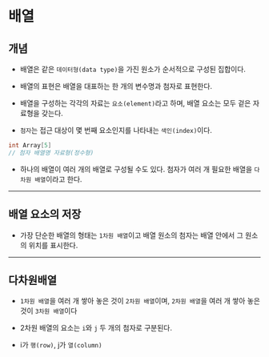 # 배열

## 개념
- 배열은 같은 `데이터형(data type)`을 가진 원소가 순서적으로 구성된 집합이다.

- 배열의 표현은 배열을 대표하는 한 개의 변수명과 첨자로 표현한다.

- 배열을 구성하는 각각의 자료는 `요소(element)`라고 하며, 배열 요소는 모두 겉은 자료형을 갖는다.

- `첨자`는 접근 대상이 몇 번째 요소인지를 나타내는 `색인(index)`이다.

```c
int Array[5]
// 첨자 배열명 자료형(정수형)
```

- 하나의 배열이 여러 개의 배열로 구성될 수도 있다. 첨자가 여러 개 필요한 배열을 `다차원 배열`이라고 한다.

***

## 배열 요소의 저장

- 가장 단순한 배열의 형태는 `1차원 배열`이고 배열 원소의 첨자는 배열 안에서 그 원소의 위치를 표시한다.

***

## 다차원배열

- `1차원 배열`을 여러 개 쌓아 놓은 것이 `2차원 배열`이며, `2차원 배열`을 여러 개 쌓아 놓은 것이 `3차원 배열`이다

- 2차원 배열의 요소는 `i`와 `j` 두 개의 첨자로 구분된다.

- i가 `행(row)`, j가 `열(column)`